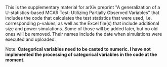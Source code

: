 This is the supplementary material for arXiv preprint  "A generalization of a U-statistics-based MCAR Test: Utilizing Partially Observed Variables" that includes the code that calculates the test statistics that were used, i.e. corresponding p-values, as well as the Excel file(s) that include additional size and power simulations. Some of those will be added later, but no old ones will be removed. Their names include the date when simulations were executed and uploaded.

Note: **Categorical variables need to be casted to numeric. I have not implemented the processing of categorical variables in the code at the moment.**
